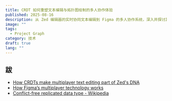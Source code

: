 ```yaml
---
title: CRDT 如何重塑文本编辑与拓扑图绘制的多人协作体验
published: 2025-08-16
description: 从 Zed 编辑器的实时协同文本编辑到 Figma 的多人协作系统，深入并探讨其在文本与拓扑可视化中的落地实践与未来可能
image: ""
tags:
  - Project Graph
category: 技术
draft: true
lang: ""
---
```


## 跋

- [How CRDTs make multiplayer text editing part of Zed's DNA](https://zed.dev/blog/crdts)
- [How Figma’s multiplayer technology works](https://www.figma.com/blog/how-figmas-multiplayer-technology-works/)
- [Conflict-free replicated data type - Wikipedia](https://en.wikipedia.org/wiki/Conflict-free_replicated_data_type)
